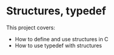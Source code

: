 # Structures, typedef

This project covers:
- How to define and use structures in C
- How to use typedef with structures
